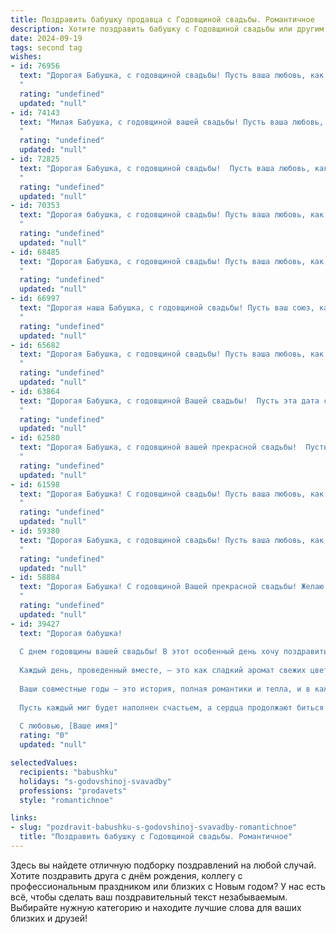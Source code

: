 ```yaml
---
title: Поздравить бабушку продавца с Годовщиной свадьбы. Романтичное
description: Хотите поздравить бабушку с Годовщиной свадьбы или другим праздником? Наш ИИ создаст незабываемое поздравление, а вы обязательно выделитесь среди других.  
date: 2024-09-19
tags: second tag
wishes:
- id: 76956
  text: "Дорогая Бабушка, с годовщиной свадьбы! Пусть ваша любовь, как драгоценное вино, с годами становится только крепче и вкуснее. Желаю вам бесконечного счастья, нежности и взаимопонимания. Пусть каждый день вашей жизни будет наполнен радостью и любовью, которую вы дарите друг другу долгие годы.
  "
  rating: "undefined"
  updated: "null"
- id: 74143
  text: "Милая Бабушка, с годовщиной вашей свадьбы! Пусть ваша любовь, подобно драгоценному вину, с годами становится только крепче и ароматнее. Желаю вам еще долгих лет счастья, где каждый день будет наполнен теплом, заботой и нежностью. Пусть ваши руки, привыкшие к труду продавца, всегда остаются сильными, а сердце - молодым!
  "
  rating: "undefined"
  updated: "null"
- id: 72825
  text: "Дорогая Бабушка, с годовщиной свадьбы!  Пусть ваша любовь, как вино, с годами становится только крепче и ароматнее. Желаю вам неиссякаемой нежности и радости, чтобы каждый день вашей жизни был наполнен  теплотой и счастьем, как ваш любимый магазин, где вы всегда встречаете покупателей с улыбкой и душевным теплом.
  "
  rating: "undefined"
  updated: "null"
- id: 70353
  text: "Дорогая бабушка, с годовщиной свадьбы! Пусть ваша любовь, как вино, с годами становится только крепче и вкуснее. Пусть каждый день вашей совместной жизни будет наполнен счастьем, теплом и нежностью. Вы – прекрасный пример верности и любви, и я бесконечно рад, что у меня есть такие замечательные бабушка и дедушка!
  "
  rating: "undefined"
  updated: "null"
- id: 68485
  text: "Дорогая Бабушка, с годовщиной свадьбы! Пусть ваша любовь, как спелый виноград, год за годом становится все слаще и крепче. Вы - пример настоящей любви и преданности,  мы  гордимся вами и желаем, чтобы ваш огонь любви  вечно горел ярким пламенем!
  "
  rating: "undefined"
  updated: "null"
- id: 66997
  text: "Дорогая наша Бабушка, с годовщиной свадьбы! Пусть ваш союз, как крепкое вино, с годами становится только слаще и ароматнее. Спасибо за ваш труд, за ваше тепло, за ваш пример настоящей любви, которую вы несете в себе всю жизнь. Вы - настоящие продавцы счастья, умеющие создать уют и радость в каждом доме. Пусть ваш праздник будет полон тепла, любви и нежной заботы.
  "
  rating: "undefined"
  updated: "null"
- id: 65682
  text: "Дорогая Бабушка, с годовщиной свадьбы! Пусть ваша любовь, как бокал хорошего вина, с годами становится только крепче и ароматнее. Спасибо за ваш пример верности и преданности, за ваш труд продавца, который всегда приносил радость людям. Желаю вам  многих счастливых лет вместе!
  "
  rating: "undefined"
  updated: "null"
- id: 63864
  text: "Дорогая Бабушка, с годовщиной Вашей свадьбы!  Пусть эта дата станет напоминанием о вашей любви, которая с годами только крепчает, как хорошее вино. Желаю вам, чтобы каждый новый день был наполнен счастьем и радостью, как ваш путь в качестве продавца – успехом и процветанием!
  "
  rating: "undefined"
  updated: "null"
- id: 62580
  text: "Дорогая Бабушка, с годовщиной вашей прекрасной свадьбы!  Пусть ваша любовь, как старое вино, с годами становится только крепче и ароматнее.  Желаю вам, чтобы каждый день вашего совместного пути был наполнен счастьем, нежностью и взаимной заботой!
  "
  rating: "undefined"
  updated: "null"
- id: 61598
  text: "Дорогая Бабушка! С годовщиной свадьбы! Пусть ваша любовь, как и ваш талант продавца, всегда будет  яркой, привлекательной и желанной!
  "
  rating: "undefined"
  updated: "null"
- id: 59380
  text: "Дорогая Бабушка, с годовщиной свадьбы! Пусть ваша любовь, как и ваши товары на прилавке, всегда будет востребована, яркой и приносящей только радость!
  "
  rating: "undefined"
  updated: "null"
- id: 58884
  text: "Дорогая Бабушка! С годовщиной Вашей прекрасной свадьбы! Желаю Вам долгих лет счастья, любви и взаимопонимания. Пусть ваши дни будут наполнены теплом и радостью, а ваши сердца всегда будут биться в унисон. Поздравляю с этой замечательной датой!
  "
  rating: "undefined"
  updated: "null"
- id: 39427
  text: "Дорогая бабушка!
  
  С днем годовщины вашей свадьбы! В этот особенный день хочу поздравить вас и дедушку с тем чудесным мгновением, когда ваши сердца соединились навсегда.
  
  Каждый день, проведенный вместе, — это как сладкий аромат свежих цветов, который нежно окутывает ваши жизни. Вы — яркий пример настоящей любви, терпения и заботы друг о друге.
  
  Ваши совместные годы — это история, полная романтики и тепла, и в каждой главе я вижу, как с каждым днем ваша связь только крепче. Как продавец, вы всегда умели находить лучшее: в жизни, в удачных покупках и в любви.
  
  Пусть каждый миг будет наполнен счастьем, а сердца продолжают биться в унисон. Желаю вам бесконечной любви, здоровья и долгих лет вместе!
  
  С любовью, [Ваше имя]"
  rating: "0"
  updated: "null"

selectedValues:
  recipients: "babushku"
  holidays: "s-godovshinoj-svavadby"
  professions: "prodavets"
  style: "romantichnoe"

links:
- slug: "pozdravit-babushku-s-godovshinoj-svavadby-romantichnoe"
  title: "Поздравить бабушку с Годовщиной свадьбы. Романтичное"
---
```


Здесь вы найдете отличную подборку поздравлений на любой случай. 
Хотите поздравить друга с днём рождения, коллегу с профессиональным праздником или близких с Новым годом? У нас есть всё, чтобы сделать ваш поздравительный текст незабываемым. Выбирайте нужную категорию и находите лучшие слова для ваших близких и друзей!
